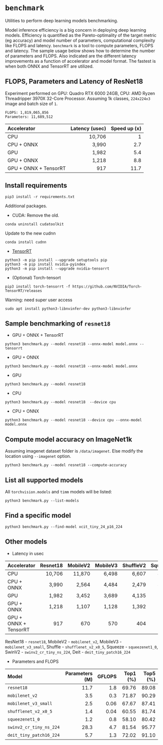 # `benchmark`
Utilities to perform deep learning models benchmarking.

Model inference efficiency is a big concern in deploying deep learning models. Efficiency is quantified as the Pareto-optimality of the target metric (eg accuracy) and model number of parameters, computational complexity like FLOPS and latency. `benchmark` is a tool to compute parameters, FLOPS and latency. The sample usage below shows how to determine the number of parameters and FLOPS. Also indicated are the different latency improvements as a function of accelerator and model format. The fastest is when both ONNX and TensorRT are utilized.

## FLOPS, Parameters and Latency of ResNet18

Experiment performed on GPU: Quadro RTX 6000 24GB, CPU: AMD Ryzen Threadripper 3970X 32-Core Processor. Assuming 1k classes, `224x224x3` image and batch size of `1`.
```
FLOPS: 1,819,065,856
Parameters: 11,689,512
```

| **Accelerator** | **Latency (usec)** | Speed up (x) |
| :--- | ---: | --: |
| CPU | 10,706 | 1 |
| CPU + ONNX | 3,990 | 2.7 |
| GPU | 1,982 | 5.4 |
| GPU + ONNX | 1,218 | 8.8 |
| GPU + ONNX + TensorRT | 917 | 11.7 |




## Install requirements
```
pip3 install -r requirements.txt
```

Additional packages.

- CUDA:
Remove the old.
```
conda uninstall cudatoolkit
```
Update to the new cudnn
```
conda install cudnn
```

- [TensorRT](https://docs.nvidia.com/deeplearning/tensorrt/install-guide/index.html#installing-pip)
```
python3 -m pip install --upgrade setuptools pip
python3 -m pip install nvidia-pyindex
python3 -m pip install --upgrade nvidia-tensorrt
```

- (Optional) Torch-tensort
```
pip3 install torch-tensorrt -f https://github.com/NVIDIA/Torch-TensorRT/releases
```
Warning: need super user access
```
sudo apt install python3-libnvinfer-dev python3-libnvinfer 
```

## Sample benchmarking of `resnet18`

- GPU + ONNX + TensorRT
```
python3 benchmark.py --model resnet18 --onnx-model model.onnx --tensorrt
```

- GPU + ONNX
```
python3 benchmark.py --model resnet18 --onnx-model model.onnx
```

- GPU 
```
python3 benchmark.py --model resnet18 
```

- CPU 
```
python3 benchmark.py --model resnet18  --device cpu
```

- CPU + ONNX
```
python3 benchmark.py --model resnet18 --device cpu --onnx-model model.onnx
```

## Compute model accuracy on ImageNet1k
Assuming imagenet dataset folder is `/data/imagenet`. Else modify the location using `--imagenet` option.

```
python3 benchmark.py --model resnet18 --compute-accuracy
```

## List all supported models
All `torchvision.models` and `timm` models will be listed:

```
python3 benchmark.py --list-models
```

## Find a specific model

```
python3 benchmark.py --find-model xcit_tiny_24_p16_224
```

## Other models 
- Latency in usec

| **Accelerator** | **Resnet18** | **MobileV2** | **MobileV3** | **ShuffleV2** | **Squeeze** | **SwinV2** | **Deit** | 
| :--- | ---: | --: | ---: | --: | ---: | --: | --: |
| CPU | 10,706 | 11,870 | 6,498 | 6,607 | 8,717 | 52,120 | 14,952 |
| CPU + ONNX | 3,990 | 2,564 | 4,484 | 2,479 | 3,136 | 50,094  | 10,484 |
| GPU | 1,982 | 3,452 | 3,689 |  4,135 | 1,741 | 6,963 | 3,526 |
| GPU + ONNX | 1,218 | 1,107 | 1,128 | 1,392 | 851 | 3,731 | 1,650 |
| GPU + ONNX + TensorRT | 917 | 670 | 570 | 404 | 443 | 3,327 | 1,170 |

ResNet18 - `resnet18`, MobileV2 - `mobilenet_v2`, MobileV3 - `mobilenet_v3_small`, Shuffle - `shufflenet_v2_x0_5`, Squeeze - `squeezenet1_0`, SwinV2 - `swinv2_cr_tiny_ns_224`, Deit - `deit_tiny_patch16_224`

- Parameters and FLOPS

| **Model** | **Parameters (M)** | **GFLOPS** | **Top1 (%)** | **Top5 (%)** |
| :--- | ---: | --: | --: |  --: |
| `resnet18` | 11.7 | 1.8 | 69.76 | 89.08 | 
| `mobilenet_v2` | 3.5 | 0.3 | 71.87 | 90.29  |
| `mobilenet_v3_small` | 2.5 | 0.06 | 67.67 | 87.41 |
| `shufflenet_v2_x0_5` | 1.4 | 0.04 | 60.55 | 81.74 |
| `squeezenet1_0` | 1.2 | 0.8 | 58.10  | 80.42 |
| `swinv2_cr_tiny_ns_224` | 28.3 | 4.7 | 81.54 | 95.77 |
| `deit_tiny_patch16_224` | 5.7 | 1.3  |  72.02 | 91.10 |


